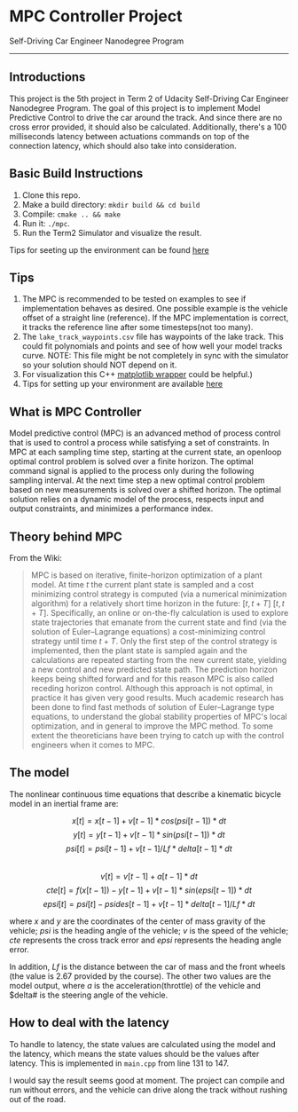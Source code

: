 # MPC Controller Project

Self-Driving Car Engineer Nanodegree Program

---

## Introductions

This project is the 5th project in Term 2 of Udacity Self-Driving Car Engineer Nanodegree Program. The goal of this project is to implement Model Predictive Control to drive the car around the track. And since there are no cross error provided, it should also be calculated. Additionally, there's a 100 milliseconds latency between actuations commands on top of the connection latency, which should also take into consideration.

## Basic Build Instructions

1. Clone this repo.
2. Make a build directory: `mkdir build && cd build`
3. Compile: `cmake .. && make`
4. Run it: `./mpc`.
5. Run the Term2 Simulator and visualize the result. 

Tips for seeting up the environment can be found [here](https://classroom.udacity.com/nanodegrees/nd013/parts/40f38239-66b6-46ec-ae68-03afd8a601c8/modules/0949fca6-b379-42af-a919-ee50aa304e6a/lessons/f758c44c-5e40-4e01-93b5-1a82aa4e044f/concepts/7d235103-5c4d-4001-a227-5ad2ac43bfff)

## Tips

1. The MPC is recommended to be tested on examples to see if implementation behaves as desired. One possible example is the vehicle offset of a straight line (reference). If the MPC implementation is correct, it tracks the reference line after some timesteps(not too many).
2. The `lake_track_waypoints.csv` file has waypoints of the lake track. This could fit polynomials and points and see of how well your model tracks curve. NOTE: This file might be not completely in sync with the simulator so your solution should NOT depend on it.
3. For visualization this C++ [matplotlib wrapper](https://github.com/lava/matplotlib-cpp) could be helpful.)  
4. Tips for setting up your environment are available [here](https://classroom.udacity.com/nanodegrees/nd013/parts/40f38239-66b6-46ec-ae68-03afd8a601c8/modules/0949fca6-b379-42af-a919-ee50aa304e6a/lessons/f758c44c-5e40-4e01-93b5-1a82aa4e044f/concepts/23d376c7-0195-4276-bdf0-e02f1f3c665d)

## What is MPC Controller

Model predictive control (MPC) is an advanced method of process control that is used to control a process while satisfying a set of constraints. In MPC at each
sampling time step, starting at the current state, an openloop optimal control problem is solved over a finite horizon. The optimal command signal is applied to the process only during the following sampling interval. At the next time step a new optimal control problem based on new measurements is solved over a shifted horizon. The optimal solution relies on a dynamic model of the process, respects input and output constraints, and minimizes a performance index. 

## Theory behind MPC  

From the Wiki: 
> MPC is based on iterative, finite-horizon optimization of a plant model. At time $t$ the current plant state is sampled and a cost minimizing control strategy is computed (via a numerical minimization algorithm) for a relatively short time horizon in the future: $[t,t+T]$ $[t,t+T]$. Specifically, an online or on-the-fly calculation is used to explore state trajectories that emanate from the current state and find (via the solution of Euler–Lagrange equations) a cost-minimizing control strategy until time $t+T$. Only the first step of the control strategy is implemented, then the plant state is sampled again and the calculations are repeated starting from the new current state, yielding a new control and new predicted state path. The prediction horizon keeps being shifted forward and for this reason MPC is also called receding horizon control. Although this approach is not optimal, in practice it has given very good results. Much academic research has been done to find fast methods of solution of Euler–Lagrange type equations, to understand the global stability properties of MPC's local optimization, and in general to improve the MPC method. To some extent the theoreticians have been trying to catch up with the control engineers when it comes to MPC.

## The model

The nonlinear continuous time equations that describe a kinematic bicycle model in an inertial frame are: 

$$x[t] = x[t-1] + v[t-1]*cos(psi[t-1])*dt$$
$$y[t] = y[t-1] + v[t-1]*sin(psi[t-1])*dt$$
$$psi[t] = psi[t-1] + v[t-1] / Lf*delta[t-1]*dt$$  
$$v[t] = v[t-1] + a[t-1] * dt$$
$$cte[t] = f(x[t-1]) - y[t-1] + v[t-1]*sin(epsi[t-1]) * dt$$
$$epsi[t] = psi[t] - psides[t-1] + v[t-1] * delta[t-1]/Lf*dt$$ 

where $x$ and $y$ are the coordinates of the center of mass gravity of the vehicle; $psi$ is the heading angle of the vehicle; $v$ is the speed of the vehicle; $cte$ represents the cross track error and $epsi$ represents the heading angle error. 

In addition, $Lf$ is the distance between the car of mass and the front wheels (the value is 2.67 provided by the course). The other two values are the model output, where $a$ is the acceleration(throttle) of the vehicle and $delta# is the steering angle of the vehicle.  

## How to deal with the latency

To handle to latency, the state values are calculated using the model and the latency, which means the state values should be the values after latency. This is implemented in `main.cpp` from line 131 to 147. 

I would say the result seems good at moment. The project can compile and run without errors, and the vehicle can drive along the track without rushing out of the road.

